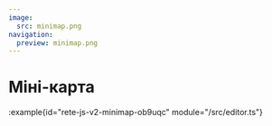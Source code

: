 ```yaml
---
image:
  src: minimap.png
navigation:
  preview: minimap.png
---
```


# Міні-карта

:example{id="rete-js-v2-minimap-ob9uqc" module="/src/editor.ts"}
